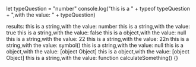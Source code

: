 


let typeQuestion = "number"
console.log("this is a " + typeof typeQuestion + ",with the value: " + typeQuestion)

results: this is a string,with the value: number
this is a string,with the value: true
this is a string,with the value: false
this is a object,with the value: null
this is a string,with the value: 22
this is a string,with the value: 22n
this is a string,with the value: symbol()
this is a string,with the value: null
this is a object,with the value: [object Object]
this is a object,with the value: [object Object]
this is a string,with the value: function calculateSomething() {}

